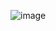 ![image](https://github.com/Chavan-Ashish/Resume/assets/47237506/2a634d15-cd11-45de-928d-d0c32dd2022b)
